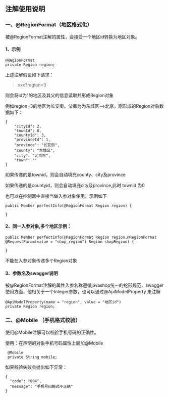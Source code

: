 ## 注解使用说明
### 一、@RegionFormat（地区格式化）
被@RegionFormat注解的属性，会接受一个地区id转换为地区对象。

#### 1、示例
```
@RegionFormat
private Region region;
```
上述注解假设如下请求：

> xxx?region=3

则会将id为1的地区及其父的信息读取并形成Region对象

例如region=3的地区为长安街，父辈为为东城区-->北京，刚形成的Region对象数据如下：
```
{
    "cityId": 2,
    "townId": 0,
    "countyId": 3,
    "provinceId": 1,
    "province": "长安街",
    "county": "东城区",
    "city": "北京市",
    "town": ""
}
```
如果传递的是townid，则会自动填充county、city及province

如果传递的是countyid，则会自动填充city及province,此时 townid 为0

也可以在控制器中直接当做入参对象使用，示例如下
```
public Member perfectInfo(@RegionFormat Region region) {

}
```
#### 2、同一入参对象,多个地区示例：
```
public Member perfectInfo(@RegionFormat Region region,@RegionFormat @RequestParam(value = "shop_region") Region shopRegion) {

}
```
不能在入参对象传递多个Region对象

#### 3、参数名及swagger说明

被@RegionFormat注解的属性入参名称遵循javashop统一的蛇形规范，swagger使用方面，他相关于一个Integer参数，也可以通过@ApiModelProperty 来注解
```
@ApiModelProperty(name = "region", value = "地区id")
private Region region;
```
### 二、@Mobile （手机格式校验）
使用@Mobile注解可以校验手机号码的正确性。

使用：在声明的对象手机号码属性上面加@Mobile
```
 @Mobile
 private String mobile;
```
如果校验失败会抛出如下异常：
```
{
  "code": "004",
  "message": "手机号码格式不正确"
}
```